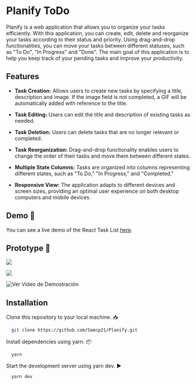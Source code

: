 
# Planify ToDo

Planify is a web application that allows you to organize your tasks efficiently. With this application, you can create, edit, delete and reorganize your tasks according to their status and priority. Using drag-and-drop functionalities, you can move your tasks between different statuses, such as "To Do", "In Progress" and "Done". The main goal of this application is to help you keep track of your pending tasks and improve your productivity.


## Features

- **Task Creation:** Allows users to create new tasks by specifying a title, description and image. If the image field is not completed, a GIF will be automatically added with reference to the title.

- **Task Editing:** Users can edit the title and description of existing tasks as needed.

- **Task Deletion:** Users can delete tasks that are no longer relevant or completed.

- **Task Reorganization:** Drag-and-drop functionality enables users to change the order of their tasks and move them between different states.

- **Multiple State Columns:** Tasks are organized into columns representing different states, such as "To Do," "In Progress," and "Completed."

- **Responsive View:** The application adapts to different devices and screen sizes, providing an optimal user experience on both desktop computers and mobile devices.

## Demo 🌈

You can see a live demo of the React Task List [here](https://samcp21.github.io/Planify/).


## Prototype 📲
![](https://i.ibb.co/pbxWNVf/demo-Planify1.png)

![](https://i.ibb.co/DgZTsVG/demo-Planify2.png)

![Ver Video de Demostración](https://media.giphy.com/media/v1.Y2lkPTc5MGI3NjExY3RzbHkxOGN4bnloZHI0bXlpcDJpaTJtcnN0MmdicWM5b281ajczYyZlcD12MV9pbnRlcm5hbF9naWZfYnlfaWQmY3Q9Zw/NuB53QPiVIWv4vSxty/giphy.gif)



## Installation

Clone this repository to your local machine. 📥

```bash
  git clone https://github.com/Samcp21/Planify.git
```
    
Install dependencies using yarn. 📦

```bash
  yarn
```

Start the development server using yarn dev. ▶️

```bash
  yarn dev
```
